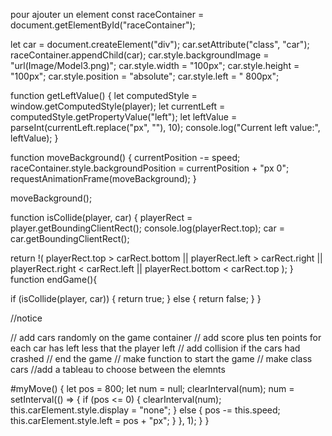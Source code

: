 pour ajouter un element
const raceContainer = document.getElementById("raceContainer");

let car = document.createElement("div");
car.setAttribute("class", "car");
raceContainer.appendChild(car);
car.style.backgroundImage = "url(Image/Model3.png)";
car.style.width = "100px";
car.style.height = "100px";
car.style.position = "absolute";
car.style.left = " 800px";


function getLeftValue() {
  let computedStyle = window.getComputedStyle(player);
  let currentLeft = computedStyle.getPropertyValue("left");
  let leftValue = parseInt(currentLeft.replace("px", ""), 10);
  console.log("Current left value:", leftValue);
}

function moveBackground() {
  currentPosition -= speed;
  raceContainer.style.backgroundPosition = currentPosition + "px 0";
  requestAnimationFrame(moveBackground);
}

moveBackground();


function isCollide(player, car) {
  playerRect = player.getBoundingClientRect();
  console.log(playerRect.top);
  car = car.getBoundingClientRect();

  return !(
    playerRect.top > carRect.bottom ||
    playerRect.left > carRect.right ||
    playerRect.right < carRect.left ||
    playerRect.bottom < carRect.top
  );
}
function endGame(){

  if (isCollide(player, car)) {
    return true;
  } else {
    return false;
  }
}

//notice


// add cars randomly on the game container 
// add score  plus ten points for each car has left less that the player left 
// add collision if the cars had crashed
// end the game 
// make function to start the game 
// make class cars
//add a tableau to choose between the elemnts

 #myMove() {
    let pos = 800;
    let num = null;
    clearInterval(num);
    num = setInterval(() => {
      if (pos <= 0) {
        clearInterval(num);
        this.carElement.style.display = "none";
      } else {
        pos -= this.speed;
        this.carElement.style.left = pos + "px";
      }
    }, 1);
  }
}

